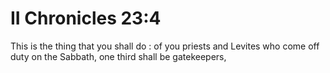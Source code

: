 # II Chronicles 23:4

This is the thing that you shall do : of you priests and Levites who come off duty on the Sabbath, one third shall be gatekeepers,

